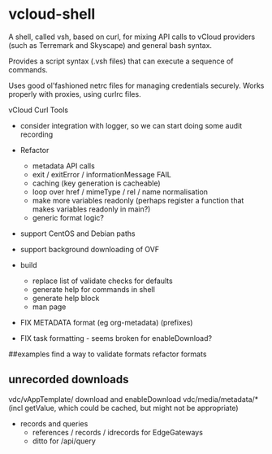 vcloud-shell
===========
A shell, called vsh, based on curl, for mixing API calls to vCloud providers (such as Terremark and Skyscape) and general bash syntax.

Provides a script syntax (.vsh files) that can execute a sequence of commands.

Uses good ol'fashioned netrc files for managing credentials securely. Works properly with proxies, using curlrc files.


vCloud Curl Tools

* consider integration with logger, so we can start doing some audit recording
* Refactor
	* metadata API calls
	* exit / exitError / informationMessage FAIL
	* caching (key generation is cacheable)
	* loop over href / mimeType / rel / name normalisation
    * make more variables readonly (perhaps register a function that makes variables readonly in main?)
    * generic format logic?
* support CentOS and Debian paths
* support background downloading of OVF
* build
  * replace list of validate checks for defaults
  * generate help for commands in shell
  * generate help block
  * man page

* FIX METADATA format (eg org-metadata) (prefixes)
* FIX task formatting - seems broken for enableDownload?

##examples
find a way to validate formats
refactor formats

## unrecorded downloads
vdc/vAppTemplate/ download and enableDownload
vdc/media/metadata/* (incl getValue, which could be cached, but might not be appropriate)

* records and queries
	* references / records / idrecords for EdgeGateways
	* ditto for /api/query